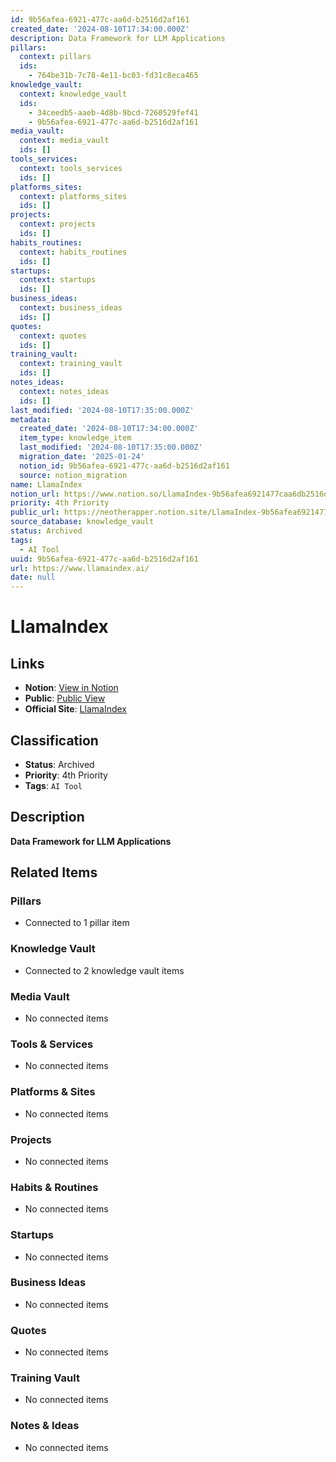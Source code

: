 ```yaml
---
id: 9b56afea-6921-477c-aa6d-b2516d2af161
created_date: '2024-08-10T17:34:00.000Z'
description: Data Framework for LLM Applications
pillars:
  context: pillars
  ids: 
    - 764be31b-7c78-4e11-bc03-fd31c8eca465
knowledge_vault:
  context: knowledge_vault
  ids:
    - 34ceedb5-aaeb-4d8b-9bcd-7260529fef41
    - 9b56afea-6921-477c-aa6d-b2516d2af161
media_vault:
  context: media_vault
  ids: []
tools_services:
  context: tools_services
  ids: []
platforms_sites:
  context: platforms_sites
  ids: []
projects:
  context: projects
  ids: []
habits_routines:
  context: habits_routines
  ids: []
startups:
  context: startups
  ids: []
business_ideas:
  context: business_ideas
  ids: []
quotes:
  context: quotes
  ids: []
training_vault:
  context: training_vault
  ids: []
notes_ideas:
  context: notes_ideas
  ids: []
last_modified: '2024-08-10T17:35:00.000Z'
metadata:
  created_date: '2024-08-10T17:34:00.000Z'
  item_type: knowledge_item
  last_modified: '2024-08-10T17:35:00.000Z'
  migration_date: '2025-01-24'
  notion_id: 9b56afea-6921-477c-aa6d-b2516d2af161
  source: notion_migration
name: LlamaIndex
notion_url: https://www.notion.so/LlamaIndex-9b56afea6921477caa6db2516d2af161
priority: 4th Priority
public_url: https://neotherapper.notion.site/LlamaIndex-9b56afea6921477caa6db2516d2af161
source_database: knowledge_vault
status: Archived
tags: 
  - AI Tool
uuid: 9b56afea-6921-477c-aa6d-b2516d2af161
url: https://www.llamaindex.ai/
date: null
---
```


# LlamaIndex

## Links
- **Notion**: [View in Notion](https://www.notion.so/LlamaIndex-9b56afea6921477caa6db2516d2af161)
- **Public**: [Public View](https://neotherapper.notion.site/LlamaIndex-9b56afea6921477caa6db2516d2af161)
- **Official Site**: [LlamaIndex](https://www.llamaindex.ai/)

## Classification
- **Status**: Archived
- **Priority**: 4th Priority
- **Tags**: `AI Tool`

## Description
**Data Framework for LLM Applications**

## Related Items

### Pillars
- Connected to 1 pillar item

### Knowledge Vault
- Connected to 2 knowledge vault items

### Media Vault
- No connected items

### Tools & Services
- No connected items

### Platforms & Sites
- No connected items

### Projects
- No connected items

### Habits & Routines
- No connected items

### Startups
- No connected items

### Business Ideas
- No connected items

### Quotes
- No connected items

### Training Vault
- No connected items

### Notes & Ideas
- No connected items